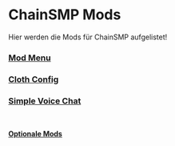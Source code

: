 # ChainSMP Mods
Hier werden die Mods für ChainSMP aufgelistet!</br>

### [Mod Menu](https://www.curseforge.com/minecraft/mc-mods/modmenu/files/3767908)

### [Cloth Config](https://www.curseforge.com/minecraft/mc-mods/cloth-config/files/3782776)

### [Simple Voice Chat](https://www.curseforge.com/minecraft/mc-mods/simple-voice-chat/files/3783929)
</br>

**[Optionale Mods](https://github.com/D1p4k/ChainSMPGuide/blob/main/DE-Fabric-ChainSMPOptionalMods.md)**

